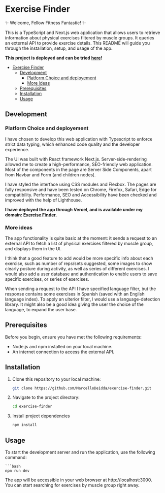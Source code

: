 # Exercise Finder

&#10024; Welcome, Fellow Fitness Fantastic! &#10024;

This is a TypeScript and Next.js web application that allows users to retrieve information about physical exercises filtered by muscle groups. It queries an external API to provide exercise details. This README will guide you through the installation, setup, and usage of the app.

**This project is deployed and can be tried [here](https://exercise-finder.marcellodeidda.com/)!**

- [Exercise Finder](#exercise-finder)
  - [Development](#development)
    - [Platform Choice and deployement](#platform-choice-and-deployement)
    - [More ideas](#more-ideas)
  - [Prerequisites](#prerequisites)
  - [Installation](#installation)
  - [Usage](#usage)

## Development

### Platform Choice and deployement

I have chosen to develop this web application with Typescript to enforce strict data typing, which enhanced code quality and the developer experience.

The UI was built with React framework Next.js. Server-side-rendering allowed me to create a high-performance, SEO-friendly web application. Most of the components in the page are Server Side Components, apart from Navbar and Form (and children nodes).

I have styled the interface using CSS modules and Flexbox. The pages are fully responsive and have been tested on Chrome, Firefox, Safari, Edge for compatibility. Performance, SEO and Accessibility have been checked and improved with the help of Lighthouse.

**I have deployed the app through Vercel, and is available under my domain: [Exercise Finder](https://exercise-finder.marcellodeidda.com/).**

### More ideas

The app functionality is quite basic at the moment: it sends a request to an external API to fetch a list of physical exercises filtered by muscle group, and displays them in the UI.

I think that a good feature to add would be more specific info about each exercise, such as number of reps/sets suggested, some images to show clearly posture during activity, as well as series of different exercises. I would also add a user database and authentication to enable users to save specific exercises, or series of exercises.

When sending a request to the API I have specified language filter, but the response contains some exercises in Spanish (saved with an English language index). To apply an ulterior filter, I would use a language-detection library. It might also be a good idea giving the user the choice of the language, to expand the user base.

## Prerequisites

Before you begin, ensure you have met the following requirements:

- Node.js and npm installed on your local machine.
- An internet connection to access the external API.

## Installation

1. Clone this repository to your local machine:

   ```bash
   git clone https://github.com/MarcelloDeidda/exercise-finder.git

2. Navigate to the project directory:
   
   ```bash
   cd exercise-finder

3. Install project dependencies

    ```bash
    npm install

## Usage

To start the development server and run the application, use the following command:

    ```bash
    npm run dev

The app will be accessible in your web browser at http://localhost:3000. You can start searching for exercises by muscle group right away.
